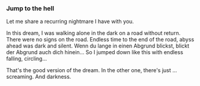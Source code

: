 <h3>Jump to the hell</h3>
<p>Let me share a recurring nightmare I have with you. </p>
<p>
  In this dream, I was walking alone in the dark on a road without
  return. There were no signs on the road. Endless time to the end of the
  road, abyss ahead was dark and silent. Wenn du lange in einen Abgrund
  blickst, blickt der Abgrund auch dich hinein... So I jumped down like
  this with endless falling, circling...
</p>
<p>
  That's the good version of the dream. In the other one, there's just
  ... screaming. And darkness.
</p>
